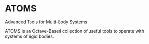 # ATOMS
Advanced Tools for Multi-Body Systems

ATOMS is an Octave-Based collection of useful tools to operate with systems of rigid bodies.
